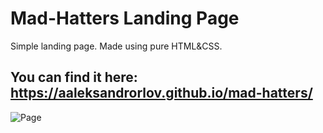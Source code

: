 # Mad-Hatters Landing Page
Simple landing page. Made using pure HTML&CSS.

## You can find it here: https://aaleksandrorlov.github.io/mad-hatters/

![Page](https://user-images.githubusercontent.com/64366037/145672540-143938b5-c05f-420e-baa9-4ef14cf9430e.png)
